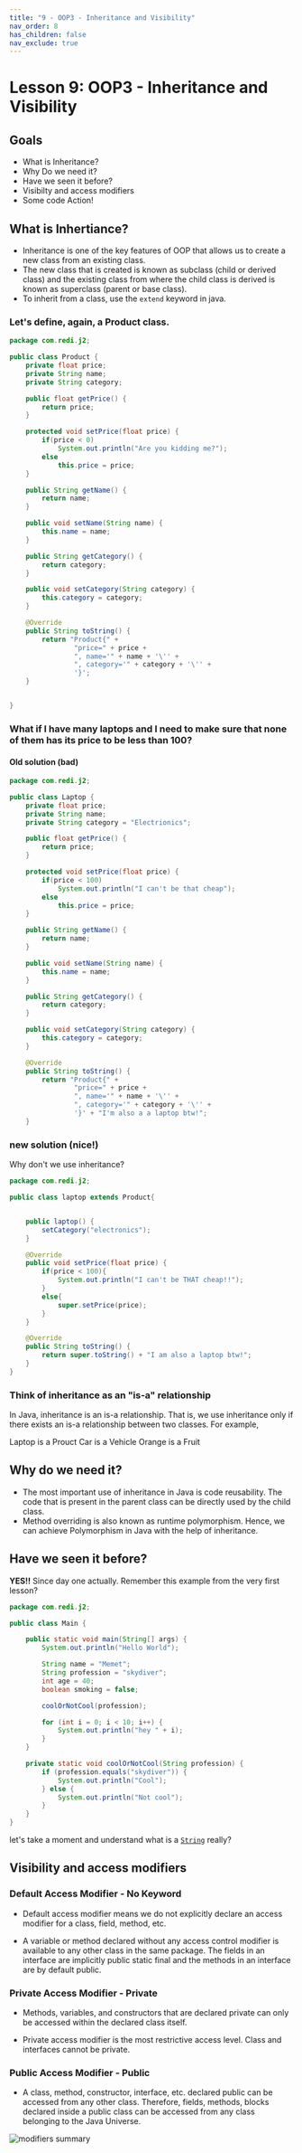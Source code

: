 ```yaml
---
title: "9 - OOP3 - Inheritance and Visibility"
nav_order: 8
has_children: false 
nav_exclude: true
---
```


# Lesson 9: OOP3 - Inheritance and Visibility

## Goals

- What is Inheritance?
- Why Do we need it?
- Have we seen it before?
- Visibilty and access modifiers
- Some code Action!


## What is Inhertiance?

- Inheritance is one of the key features of OOP that allows us to create a new class from an existing class.
- The new class that is created is known as subclass (child or derived class) and the existing class from where the child class is derived is known as superclass (parent or base class).
- To inherit from a class, use the `extend` keyword in java.

### Let's define, again, a Product class.

```java
package com.redi.j2;

public class Product {
    private float price;
    private String name;
    private String category;

    public float getPrice() {
        return price;
    }

    protected void setPrice(float price) {
        if(price < 0)
            System.out.println("Are you kidding me?");
        else
            this.price = price;
    }

    public String getName() {
        return name;
    }

    public void setName(String name) {
        this.name = name;
    }

    public String getCategory() {
        return category;
    }

    public void setCategory(String category) {
        this.category = category;
    }

    @Override
    public String toString() {
        return "Product{" +
                "price=" + price +
                ", name='" + name + '\'' +
                ", category='" + category + '\'' +
                '}';
    }


}
```
### What if I have many laptops and I need to make sure that none of them has its price to be less than 100? 
#### Old solution (bad)
```java
package com.redi.j2;

public class Laptop {
    private float price;
    private String name;
    private String category = "Electrionics";

    public float getPrice() {
        return price;
    }

    protected void setPrice(float price) {
        if(price < 100)
            System.out.println("I can't be that cheap");
        else
            this.price = price;
    }

    public String getName() {
        return name;
    }

    public void setName(String name) {
        this.name = name;
    }

    public String getCategory() {
        return category;
    }

    public void setCategory(String category) {
        this.category = category;
    }

    @Override
    public String toString() {
        return "Product{" +
                "price=" + price +
                ", name='" + name + '\'' +
                ", category='" + category + '\'' +
                '}' + "I'm also a a laptop btw!";
    }

```

### new solution (nice!)
Why don't we use inheritance?
```java
package com.redi.j2;

public class laptop extends Product{


    public laptop() {
        setCategory("electronics");
    }

    @Override
    public void setPrice(float price) {
        if(price < 100){
            System.out.println("I can't be THAT cheap!!");
        }
        else{
            super.setPrice(price);
        }
    }

    @Override
    public String toString() {
        return super.toString() + "I am also a laptop btw!";
    }
}
```

### Think of inheritance as an "is-a" relationship
In Java, inheritance is an is-a relationship. That is, we use inheritance only if there exists an is-a relationship between two classes. For example,

Laptop is a Prouct
Car is a Vehicle
Orange is a Fruit

## Why do we need it?
- The most important use of inheritance in Java is code reusability. The code that is present in the parent class can be directly used by the child class.
- Method overriding is also known as runtime polymorphism. Hence, we can achieve Polymorphism in Java with the help of inheritance.

## Have we seen it before?
**YES!!** Since day one actually. Remember this example from the very first lesson? 
```java
package com.redi.j2;

public class Main {

    public static void main(String[] args) {
        System.out.println("Hello World");

        String name = "Memet";
        String profession = "skydiver";
        int age = 40;
        boolean smoking = false;

        coolOrNotCool(profession);

        for (int i = 0; i < 10; i++) {
            System.out.println("hey " + i);
        }
    }

    private static void coolOrNotCool(String profession) {
        if (profession.equals("skydiver")) {
            System.out.println("Cool");
        } else {
            System.out.println("Not cool");
        }
    }
}
```
let's take a moment and understand what is a [`String`](https://docs.oracle.com/javase/7/docs/api/java/lang/String.html) really?

## Visibility and access modifiers

### Default Access Modifier - No Keyword
- Default access modifier means we do not explicitly declare an access modifier for a class, field, method, etc.

- A variable or method declared without any access control modifier is available to any other class in the same package. The fields in an interface are implicitly public static final and the methods in an interface are by default public.

### Private Access Modifier - Private

- Methods, variables, and constructors that are declared private can only be accessed within the declared class itself.

- Private access modifier is the most restrictive access level. Class and interfaces cannot be private.

### Public Access Modifier - Public
- A class, method, constructor, interface, etc. declared public can be accessed from any other class. Therefore, fields, methods, blocks declared inside a public class can be accessed from any class belonging to the Java Universe.



![modifiers summary](Screenshot%202021-10-13%20113506.png)


